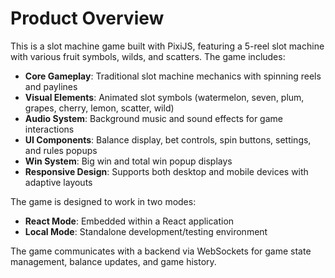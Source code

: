 # Product Overview

This is a slot machine game built with PixiJS, featuring a 5-reel slot machine with various fruit symbols, wilds, and scatters. The game includes:

- **Core Gameplay**: Traditional slot machine mechanics with spinning reels and paylines
- **Visual Elements**: Animated slot symbols (watermelon, seven, plum, grapes, cherry, lemon, scatter, wild)
- **Audio System**: Background music and sound effects for game interactions
- **UI Components**: Balance display, bet controls, spin buttons, settings, and rules popups
- **Win System**: Big win and total win popup displays
- **Responsive Design**: Supports both desktop and mobile devices with adaptive layouts

The game is designed to work in two modes:
- **React Mode**: Embedded within a React application
- **Local Mode**: Standalone development/testing environment

The game communicates with a backend via WebSockets for game state management, balance updates, and game history.